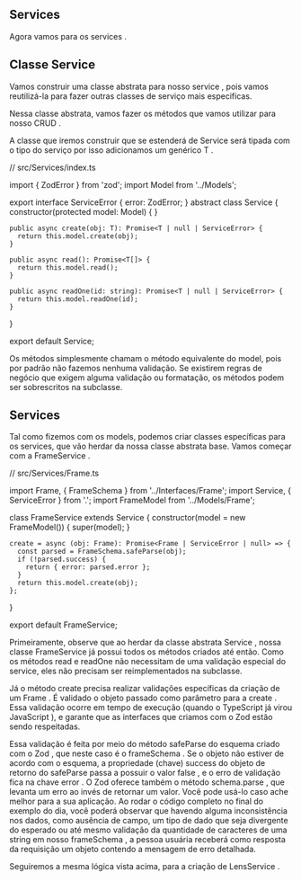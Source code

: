 ## Services
Agora vamos para os services .

## Classe Service

Vamos construir uma classe abstrata para nosso service , pois vamos reutilizá-la para fazer outras classes de serviço mais especificas.

Nessa classe abstrata, vamos fazer os métodos que vamos utilizar para nosso CRUD .

A classe que iremos construir que se estenderá de Service será tipada com o tipo do serviço por isso adicionamos um genérico T .


  // src/Services/index.ts

  import { ZodError } from 'zod';
  import Model from '../Models';

  export interface ServiceError {
    error: ZodError;
  }
  abstract class Service<T> {
    constructor(protected model: Model<T>) { }

    public async create(obj: T): Promise<T | null | ServiceError> {
      return this.model.create(obj);
    }

    public async read(): Promise<T[]> {
      return this.model.read();
    }

    public async readOne(id: string): Promise<T | null | ServiceError> {
      return this.model.readOne(id);
    }
  }

  export default Service;



Os métodos simplesmente chamam o método equivalente do model, pois por padrão não fazemos nenhuma validação. Se existirem regras de negócio que exigem alguma validação ou formatação, os métodos podem ser sobrescritos na subclasse.


## Services

Tal como fizemos com os models, podemos criar classes específicas para os services, que vão herdar da nossa classe abstrata base.
Vamos começar com a FrameService .


  // src/Services/Frame.ts

  import Frame, { FrameSchema } from '../Interfaces/Frame';
  import Service, { ServiceError } from '.';
  import FrameModel from '../Models/Frame';

  class FrameService extends Service<Frame> {
    constructor(model = new FrameModel()) {
      super(model);
    }

    create = async (obj: Frame): Promise<Frame | ServiceError | null> => {
      const parsed = FrameSchema.safeParse(obj);
      if (!parsed.success) {
        return { error: parsed.error };
      }
      return this.model.create(obj);
    };
  }

  export default FrameService;




Primeiramente, observe que ao herdar da classe abstrata Service , nossa classe FrameService já possui todos os métodos criados até então. Como os métodos read e readOne não necessitam de uma validação especial do service, eles não precisam ser reimplementados na subclasse.

Já o método create precisa realizar validações específicas da criação de um Frame . É validado o objeto passado como parâmetro para a create . Essa validação ocorre em tempo de execução (quando o TypeScript já virou JavaScript ), e garante que as interfaces que criamos com o Zod estão sendo respeitadas.

Essa validação é feita por meio do método safeParse do esquema criado com o Zod , que neste caso é o frameSchema . Se o objeto não estiver de acordo com o esquema, a propriedade (chave) success do objeto de retorno do safeParse passa a possuir o valor false , e o erro de validação fica na chave error . O Zod oferece também o método schema.parse , que levanta um erro ao invés de retornar um valor. Você pode usá-lo caso ache melhor para a sua aplicação. Ao rodar o código completo no final do exemplo do dia, você poderá observar que havendo alguma inconsistência nos dados, como ausência de campo, um tipo de dado que seja divergente do esperado ou até mesmo validação da quantidade de caracteres de uma string em nosso frameSchema , a pessoa usuária receberá como resposta da requisição um objeto contendo a mensagem de erro detalhada.

Seguiremos a mesma lógica vista acima, para a criação de LensService .